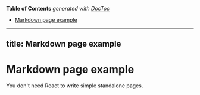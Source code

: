 <!-- START doctoc generated TOC please keep comment here to allow auto update -->
<!-- DON'T EDIT THIS SECTION, INSTEAD RE-RUN doctoc TO UPDATE -->
**Table of Contents**  *generated with [DocToc](https://github.com/thlorenz/doctoc)*

- [Markdown page example](#markdown-page-example)

<!-- END doctoc generated TOC please keep comment here to allow auto update -->

---
title: Markdown page example
---

# Markdown page example

You don't need React to write simple standalone pages.
